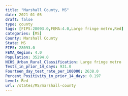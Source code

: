 ```yaml
---
title: "Marshall County, MS"
date: 2021-01-05
draft: false
type: county
tags: [FIPS:28093.0,FEMA:4.0,Large fringe metro,Red]
categories: [MS]
County: Marshall County
State: MS
FIPS: 28093.0
FEMA_Region: 4.0
Population: 35294.0
NCHS_Urban_Rural_Classification: Large fringe metro
Tests_in_prior_14_days: 931.0
Fourteen_day_test_rate_per_100000: 2638.0
Percent_Positivity_in_prior_14_days: 0.197
Level: Red
url: /states/MS/marshall-county
---
```




